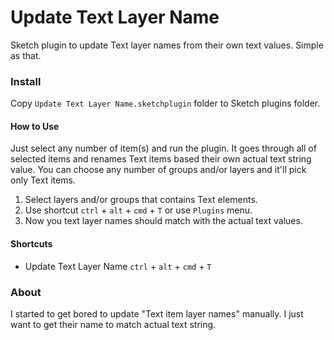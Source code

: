 Update Text Layer Name
======================

Sketch plugin to update Text layer names from their own text values. Simple as that.

### Install
Copy `Update Text Layer Name.sketchplugin` folder to Sketch plugins folder. 

#### How to Use
Just select any number of item(s) and run the plugin. It goes through all of selected items and renames Text items based their own actual text string value. You can choose any number of groups and/or layers and it'll pick only Text items.

1. Select layers and/or groups that contains Text elements.
2. Use shortcut `ctrl` + `alt` + `cmd` + `T` or use `Plugins` menu.
3. Now you text layer names should match with the actual text values.

#### Shortcuts
* Update Text Layer Name `ctrl` + `alt` + `cmd` + `T`

### About
I started to get bored to update "Text item layer names" manually. I just want to get their name to match actual text string.